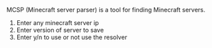 MCSP (Minecraft server parser) is a tool for finding Minecraft servers.
1. Enter any minecraft server ip
2. Enter version of server to save
3. Enter y/n to use or not use the resolver

